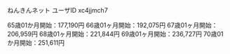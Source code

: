 ねんきんネット
ユーザID
xc4jjmch7

65歳01か月開始：177,190円
66歳01ヶ月開始：192,075円
67歳01ヶ月開始：206,959円
68歳01ヶ月開始：221,844円
69歳01ヶ月開始：236,727円
70歳01か月開始：251,611円